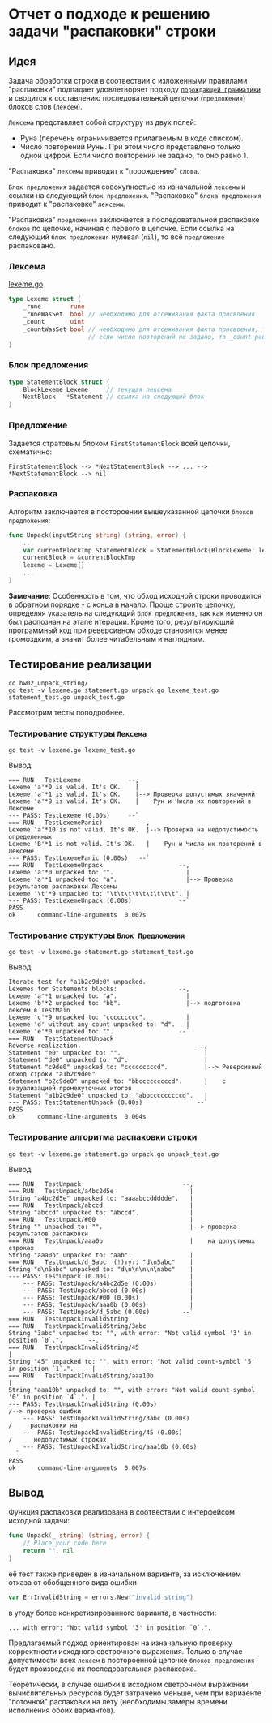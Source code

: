 # Отчет о подходе к решению задачи "распаковки" строки

## Идея

Задача обработки строки в соотвествии с изложенными правилами "распаковки" подпадает удовлетворяет подходу [`порождающей грамматики`](https://ru.wikipedia.org/wiki/%D0%9F%D0%BE%D1%80%D0%BE%D0%B6%D0%B4%D0%B0%D1%8E%D1%89%D0%B0%D1%8F_%D0%B3%D1%80%D0%B0%D0%BC%D0%BC%D0%B0%D1%82%D0%B8%D0%BA%D0%B0) и сводится к составлению последовательной цепочки (`предложения`) блоков слов (`лексем`).

`Лексема` представляет собой структуру из двух полей:

- Руна (перечень ограничивается прилагаемым в коде списком).
- Число повторений Руны. При этом число представлено только одной цифрой. Если число повторений не задано, то оно равно 1.

"Распаковка" `лексемы` приводит к "порождению" `слова`.

`Блок предложения` задается совокупностью из изначальной `лексемы` и ссылки на следующий `блок предложения`.
"Распаковка" `блока предложения` приводит к "распаковке" `лексемы`.

"Распаковка" `предложения` заключается в последовательной распаковке `блоков` по цепочке, начиная с первого в цепочке.
Если ссылка на следующий `блок предложения` нулевая (`nil`), то всё `предложение` распаковано.

### Лексема

[lexeme.go](./OTUS-Go-2023-03/hw02_unpack_string/lexeme.go)

```go
type Lexeme struct {
    _rune        rune
    _runeWasSet  bool // необходимо для отсеживания факта присвоения
    _count       uint
    _countWasSet bool // необходимо для отсеживания факта присвоения, так как
                      // если число повторений не задано, то _count равно 1
}
```

### Блок предложения

```go
type StatementBlock struct {
    BlockLexeme Lexeme     // текущая лексема
    NextBlock   *Statement // ссылка на следующий блок
}
```

### Предложение

Задается стратовым блоком `FirstStatementBlock` всей цепочки, схематично:

```text
FirstStatementBlock --> *NextStatementBlock --> ... --> *NextStatementBlock --> nil
```

### Распаковка

Алгоритм заключается в постороении вышеуказанной цепочки `блоков предложения`:

```go
func Unpack(inputString string) (string, error) {
    ...
    var currentBlockTmp StatementBlock = StatementBlock{BlockLexeme: lexeme, NextBlock: currentBlock}
    currentBlock = &currentBlockTmp
    lexeme = Lexeme{}
    ...
}
```

__Замечание__: Особенность в том, что обход исходной строки проводится в обратном порядке - с конца в начало. Проще строить цепочку, определяя указатель на следующий `блок предложения`, так как именно он был распознан на этапе итерации. Кроме того, результирующий программный код при реверсивном обходе становится менее громоздким, а значит более читабельным и наглядным.

## Тестирование реализации

```shell
cd hw02_unpack_string/
go test -v lexeme.go statement.go unpack.go lexeme_test.go statement_test.go unpack_test.go 
```

Рассмотрим тесты поподробнее.

### Тестирование структуры `Лексема`

```shell
go test -v lexeme.go lexeme_test.go 
```

Вывод:

```text
=== RUN   TestLexeme             --,
Lexeme 'a'*0 is valid. It's OK.    |
Lexeme 'a'*1 is valid. It's OK.    |--> Проверка допустимых значений
Lexeme 'a'*9 is valid. It's OK.    |    Рун и Числа их повторений в Лексеме
--- PASS: TestLexeme (0.00s)     --`
=== RUN   TestLexemePanic)          --,
Lexeme 'a'*10 is not valid. It's OK.  |--> Проверка на недопустимость определенных 
Lexeme 'B'*1 is not valid. It's OK.   |    Рун и Числа их повторений в Лексеме
--- PASS: TestLexemePanic (0.00s)   --`
=== RUN   TestLexemeUnpack                     --,
Lexeme 'a'*0 unpacked to: "".                    |
Lexeme 'a'*1 unpacked to: "a".                   |--> Проверка результатов распаковки Лексемы
Lexeme '\t'*9 unpacked to: "\t\t\t\t\t\t\t\t\t". |
--- PASS: TestLexemeUnpack (0.00s)             --`
PASS
ok      command-line-arguments  0.007s
```

### Тестирование структуры `Блок Предложения`

```shell
go test -v lexeme.go statement.go statement_test.go
```

Вывод:

```text
Iterate test for "a1b2c9de0" unpacked.
Lexemes for Statements blocks:                 --,
Lexeme 'a'*1 unpacked to: "a".                   |
Lexeme 'b'*2 unpacked to: "bb".                  |--> подготовка лексем в TestMain
Lexeme 'c'*9 unpacked to: "ccccccccc".           |
Lexeme 'd' without any count unpacked to: "d".   |
Lexeme 'e'*0 unpacked to: "".                  --`
=== RUN   TestStatementUnpack
Reverse realization.                                --,
Statement "e0" unpacked to: "".                       |
Statement "de0" unpacked to: "d".                     |
Statement "c9de0" unpacked to: "cccccccccd".          |--> Реверсивный обход строки "a1b2c9de0"
Statement "b2c9de0" unpacked to: "bbcccccccccd".      |    с визуализацией промежуточных итогов
Statement "a1b2c9de0" unpacked to: "abbcccccccccd".   |
--- PASS: TestStatementUnpack (0.00s)               --`
PASS
ok      command-line-arguments  0.004s
```

### Тестирование алгоритма распаковки строки

```shell
go test -v lexeme.go statement.go unpack.go unpack_test.go 
```

Вывод:

```text
=== RUN   TestUnpack                            --,
=== RUN   TestUnpack/a4bc2d5e                     |
String "a4bc2d5e" unpacked to: "aaaabccddddde".   |
=== RUN   TestUnpack/abccd                        |
String "abccd" unpacked to: "abccd".              |
=== RUN   TestUnpack/#00                          |
String "" unpacked to: "".                        |--> проверка результатов распаковки 
=== RUN   TestUnpack/aaa0b                        |    на допустимых строках
String "aaa0b" unpacked to: "aab".                |
=== RUN   TestUnpack/d_5abc  (!)тут: "d\n5abc"    |
String "d\n5abc" unpacked to: "d\n\n\n\n\nabc"    |
--- PASS: TestUnpack (0.00s)                      |
    --- PASS: TestUnpack/a4bc2d5e (0.00s)         |
    --- PASS: TestUnpack/abccd (0.00s)            |
    --- PASS: TestUnpack/#00 (0.00s)              |
    --- PASS: TestUnpack/aaa0b (0.00s)            |
    --- PASS: TestUnpack/d_5abc (0.00s)         --`
=== RUN   TestUnpackInvalidString
=== RUN   TestUnpackInvalidString/3abc
String "3abc" unpacked to: "", with error: "Not valid symbol '3' in position `0`.".       --,
=== RUN   TestUnpackInvalidString/45                                                        |
String "45" unpacked to: "", with error: "Not valid count-symbol '5' in position `1`.".     |
=== RUN   TestUnpackInvalidString/aaa10b                                                    |
String "aaa10b" unpacked to: "", with error: "Not valid count-symbol '0' in position `4`.". |
--- PASS: TestUnpackInvalidString (0.00s)                                                   /--> проверка ошибки  
    --- PASS: TestUnpackInvalidString/3abc (0.00s)                                         /     распаковки на 
    --- PASS: TestUnpackInvalidString/45 (0.00s)                                          /      недопустимых строках
    --- PASS: TestUnpackInvalidString/aaa10b (0.00s)                                   --`
PASS
ok      command-line-arguments  0.007s
```

## Вывод

Функция распаковки реализована в соотвествии с интерфейсом исходной задачи:

```go
func Unpack(_ string) (string, error) {
    // Place your code here.
    return "", nil
}
```

её тест также приведен в изначальном варианте, за исключением отказа от обобщенного вида ошибки

```go
var ErrInvalidString = errors.New("invalid string")
```

в угоду более конкретизированного варианта, в частности:

```text
... with error: "Not valid symbol '3' in position `0`.". 
```

Предлагаемый подход ориентирован на изначальную проверку корректности исходного светрочного выражения.
Только в случае допустимости всех `лексем` в постороенной цепочке `блоков предложения` будет произведена их последовательная распаковка.

Теоретически, в случае ошибки в исходном светрочном выражении вычислительных ресурсов будет затрачено меньше, чем при вариаенте "поточной" распаковки на лету (необходимы замеры времени исполнения обоих вариантов).
